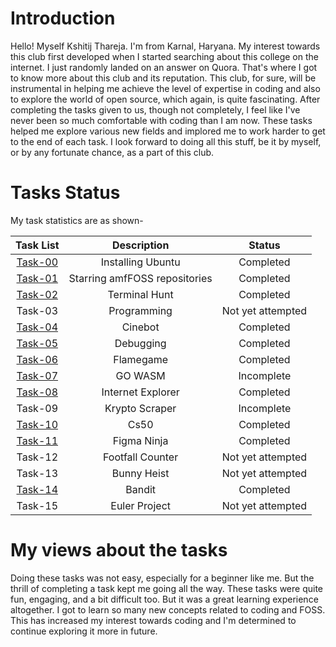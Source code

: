 # Introduction
Hello! Myself Kshitij Thareja. I'm from Karnal, Haryana. My interest towards this club first developed when I started searching about this college on the internet. I just randomly landed on an answer on Quora. That's where I got to know more about this club and its reputation. This club, for sure, will be instrumental in helping me achieve the level of expertise in coding and also to explore the world of open source, which again, is quite fascinating. After completing the tasks given to us, though not completely, I feel like I've never been so much comfortable with coding than I am now. These tasks helped me explore various new fields and implored me to work harder to get to the end of each task. I look forward to doing all this stuff, be it by myself, or by any fortunate chance, as a part of this club. 

# Tasks Status

My task statistics are as shown-

| Task List | Description | Status |
| :-:       | :-:         | :-:    |
| [Task-00](https://github.com/KshitijThareja/amfoss-tasks/tree/main/Task0)   | Installing Ubuntu | Completed |
| [Task-01](https://github.com/KshitijThareja/amfoss-tasks/tree/main/Task1)   | Starring amfFOSS repositories | Completed |
| [Task-02](https://github.com/KshitijThareja/amfoss-tasks/tree/main/Task-02)   | Terminal Hunt | Completed |
| Task-03   | Programming | Not yet attempted |
| [Task-04](https://github.com/KshitijThareja/amfoss-tasks/tree/main/task-04)   | Cinebot | Completed |
| [Task-05](https://github.com/KshitijThareja/amfoss-tasks/tree/main/task-05)   | Debugging | Completed |
| [Task-06](https://github.com/KshitijThareja/amfoss-tasks/tree/main/task-06)   | Flamegame | Completed |
| [Task-07](https://github.com/KshitijThareja/amfoss-tasks/tree/main/task-07)   | GO WASM | Incomplete |
| [Task-08](https://github.com/KshitijThareja/amfoss-tasks/tree/main/task-08)   | Internet Explorer | Completed |
| Task-09   | Krypto Scraper | Incomplete |
| [Task-10](https://github.com/KshitijThareja/amfoss-tasks/tree/main/Task-10)   | Cs50 | Completed |
| [Task-11](https://github.com/KshitijThareja/amfoss-tasks/tree/main/task-11)   | Figma Ninja | Completed |
| Task-12   | Footfall Counter | Not yet attempted |
| Task-13   | Bunny Heist | Not yet attempted |
| [Task-14](https://github.com/KshitijThareja/amfoss-tasks/tree/main/task-14)   | Bandit | Completed |
| Task-15   | Euler Project | Not yet attempted |


# My views about the tasks

Doing these tasks was not easy, especially for a beginner like me. But the thrill of completing a task kept me going all the way. These tasks were quite fun, engaging, and a bit difficult too. But it was a great learning experience altogether. I got to learn so many new concepts related to coding and FOSS. This has increased my interest towards coding and I'm determined to continue exploring it more in future.


